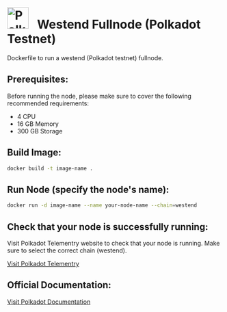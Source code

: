 <h1 align="left">
  <img src="https://cryptologos.cc/logos/polkadot-new-dot-logo.png?v=029" alt="Polkadot Icon" width="50" height="50">
  &nbsp; Westend Fullnode (Polkadot Testnet)
</h1>

Dockerfile to run a westend (Polkadot testnet) fullnode.

## Prerequisites:

Before running the node, please make sure to cover the following recommended requirements:

- 4 CPU
- 16 GB Memory
- 300 GB Storage

## Build Image:

```bash
docker build -t image-name .
```

## Run Node (specify the node's name):

```bash
docker run -d image-name --name your-node-name --chain=westend
```

## Check that your node is successfully running:

Visit Polkadot Telementry website to check that your node is running. Make sure to select the correct chain (westend).

[Visit Polkadot Telementry](https://telemetry.polkadot.io/#/0xe143f23803ac50e8f6f8e62695d1ce9e4e1d68aa36c1cd2cfd15340213f3423e)

## Official Documentation:

[Visit Polkadot Documentation](https://wiki.polkadot.network/docs/maintain-sync)
